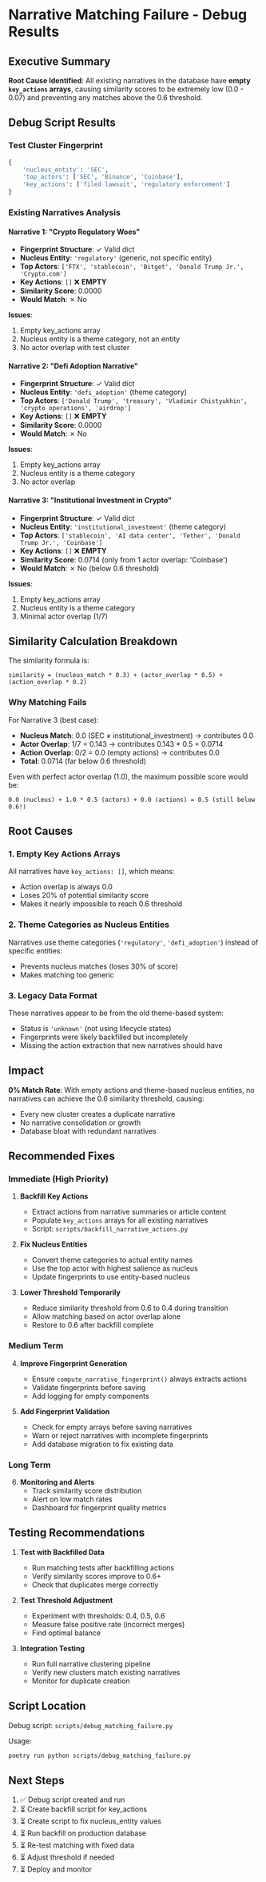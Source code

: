 # Narrative Matching Failure - Debug Results

## Executive Summary

**Root Cause Identified**: All existing narratives in the database have **empty `key_actions` arrays**, causing similarity scores to be extremely low (0.0 - 0.07) and preventing any matches above the 0.6 threshold.

## Debug Script Results

### Test Cluster Fingerprint
```python
{
    'nucleus_entity': 'SEC',
    'top_actors': ['SEC', 'Binance', 'Coinbase'],
    'key_actions': ['filed lawsuit', 'regulatory enforcement']
}
```

### Existing Narratives Analysis

#### Narrative 1: "Crypto Regulatory Woes"
- **Fingerprint Structure**: ✓ Valid dict
- **Nucleus Entity**: `'regulatory'` (generic, not specific entity)
- **Top Actors**: `['FTX', 'stablecoin', 'Bitget', 'Donald Trump Jr.', 'Crypto.com']`
- **Key Actions**: `[]` ❌ **EMPTY**
- **Similarity Score**: 0.0000
- **Would Match**: ✗ No

**Issues**:
1. Empty key_actions array
2. Nucleus entity is a theme category, not an entity
3. No actor overlap with test cluster

#### Narrative 2: "Defi Adoption Narrative"
- **Fingerprint Structure**: ✓ Valid dict
- **Nucleus Entity**: `'defi_adoption'` (theme category)
- **Top Actors**: `['Donald Trump', 'treasury', 'Vladimir Chistyukhin', 'crypto operations', 'airdrop']`
- **Key Actions**: `[]` ❌ **EMPTY**
- **Similarity Score**: 0.0000
- **Would Match**: ✗ No

**Issues**:
1. Empty key_actions array
2. Nucleus entity is a theme category
3. No actor overlap

#### Narrative 3: "Institutional Investment in Crypto"
- **Fingerprint Structure**: ✓ Valid dict
- **Nucleus Entity**: `'institutional_investment'` (theme category)
- **Top Actors**: `['stablecoin', 'AI data center', 'Tether', 'Donald Trump Jr.', 'Coinbase']`
- **Key Actions**: `[]` ❌ **EMPTY**
- **Similarity Score**: 0.0714 (only from 1 actor overlap: 'Coinbase')
- **Would Match**: ✗ No (below 0.6 threshold)

**Issues**:
1. Empty key_actions array
2. Nucleus entity is a theme category
3. Minimal actor overlap (1/7)

## Similarity Calculation Breakdown

The similarity formula is:
```
similarity = (nucleus_match * 0.3) + (actor_overlap * 0.5) + (action_overlap * 0.2)
```

### Why Matching Fails

For Narrative 3 (best case):
- **Nucleus Match**: 0.0 (SEC ≠ institutional_investment) → contributes 0.0
- **Actor Overlap**: 1/7 = 0.143 → contributes 0.143 * 0.5 = 0.0714
- **Action Overlap**: 0/2 = 0.0 (empty actions) → contributes 0.0
- **Total**: 0.0714 (far below 0.6 threshold)

Even with perfect actor overlap (1.0), the maximum possible score would be:
```
0.0 (nucleus) + 1.0 * 0.5 (actors) + 0.0 (actions) = 0.5 (still below 0.6!)
```

## Root Causes

### 1. Empty Key Actions Arrays
All narratives have `key_actions: []`, which means:
- Action overlap is always 0.0
- Loses 20% of potential similarity score
- Makes it nearly impossible to reach 0.6 threshold

### 2. Theme Categories as Nucleus Entities
Narratives use theme categories (`'regulatory'`, `'defi_adoption'`) instead of specific entities:
- Prevents nucleus matches (loses 30% of score)
- Makes matching too generic

### 3. Legacy Data Format
These narratives appear to be from the old theme-based system:
- Status is `'unknown'` (not using lifecycle states)
- Fingerprints were likely backfilled but incompletely
- Missing the action extraction that new narratives should have

## Impact

**0% Match Rate**: With empty actions and theme-based nucleus entities, no narratives can achieve the 0.6 similarity threshold, causing:
- Every new cluster creates a duplicate narrative
- No narrative consolidation or growth
- Database bloat with redundant narratives

## Recommended Fixes

### Immediate (High Priority)

1. **Backfill Key Actions**
   - Extract actions from narrative summaries or article content
   - Populate `key_actions` arrays for all existing narratives
   - Script: `scripts/backfill_narrative_actions.py`

2. **Fix Nucleus Entities**
   - Convert theme categories to actual entity names
   - Use the top actor with highest salience as nucleus
   - Update fingerprints to use entity-based nucleus

3. **Lower Threshold Temporarily**
   - Reduce similarity threshold from 0.6 to 0.4 during transition
   - Allow matching based on actor overlap alone
   - Restore to 0.6 after backfill complete

### Medium Term

4. **Improve Fingerprint Generation**
   - Ensure `compute_narrative_fingerprint()` always extracts actions
   - Validate fingerprints before saving
   - Add logging for empty components

5. **Add Fingerprint Validation**
   - Check for empty arrays before saving narratives
   - Warn or reject narratives with incomplete fingerprints
   - Add database migration to fix existing data

### Long Term

6. **Monitoring and Alerts**
   - Track similarity score distribution
   - Alert on low match rates
   - Dashboard for fingerprint quality metrics

## Testing Recommendations

1. **Test with Backfilled Data**
   - Run matching tests after backfilling actions
   - Verify similarity scores improve to 0.6+
   - Check that duplicates merge correctly

2. **Test Threshold Adjustment**
   - Experiment with thresholds: 0.4, 0.5, 0.6
   - Measure false positive rate (incorrect merges)
   - Find optimal balance

3. **Integration Testing**
   - Run full narrative clustering pipeline
   - Verify new clusters match existing narratives
   - Monitor for duplicate creation

## Script Location

Debug script: `scripts/debug_matching_failure.py`

Usage:
```bash
poetry run python scripts/debug_matching_failure.py
```

## Next Steps

1. ✅ Debug script created and run
2. ⏳ Create backfill script for key_actions
3. ⏳ Create script to fix nucleus_entity values
4. ⏳ Run backfill on production database
5. ⏳ Re-test matching with fixed data
6. ⏳ Adjust threshold if needed
7. ⏳ Deploy and monitor
